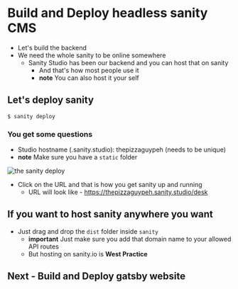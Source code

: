# Build and Deploy headless sanity CMS
* Let's build the backend
* We need the whole sanity to be online somewhere
    - Sanity Studio has been our backend and you can host that on sanity
        + And that's how most people use it
        + **note** You can also host it your self

## Let's deploy sanity
`$ sanity deploy`

### You get some questions
* Studio hostname (<value>.sanity.studio): thepizzaguypeh (needs to be unique)
* **note** Make sure you have a `static` folder

![the sanity deploy](https://i.imgur.com/0XjlUx0.png)

* Click on the URL and that is how you get sanity up and running
    - URL will look like - https://thepizzaguypeh.sanity.studio/desk

## If you want to host sanity anywhere you want
* Just drag and drop the `dist` folder inside `sanity`
    - **important** Just make sure you add that domain name to your allowed API routes
    - But hosting on sanity.io is **West Practice**

## Next - Build and Deploy gatsby website 

